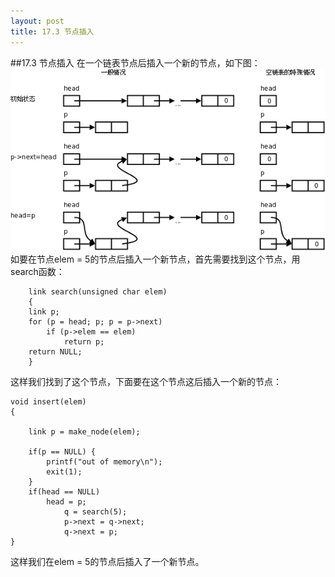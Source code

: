 ```yaml
---
layout: post
title: 17.3 节点插入 
---
```

##17.3 节点插入
在一个链表节点后插入一个新的节点，如下图：
<img src="../../book/html-chunk/images/linkedlist.insert.png">
如要在节点elem = 5的节点后插入一个新节点，首先需要找到这个节点，用search函数：

        link search(unsigned char elem)
        {
		link p;
		for (p = head; p; p = p->next)
			if (p->elem == elem)
				return p;
		return NULL;
        }

这样我们找到了这个节点，下面要在这个节点这后插入一个新的节点：

	void insert(elem)
	{

		link p = make_node(elem);

		if(p == NULL) {
			printf("out of memory\n");
			exit(1);
		}
		if(head == NULL)
			head = p;
                q = search(5);
                p->next = q->next;
                q->next = p;
	}

这样我们在elem = 5的节点后插入了一个新节点。

